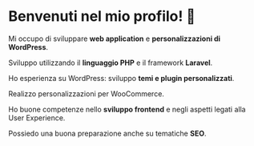 
<!--
**stefanomercante/stefanomercante** is a ✨ _special_ ✨ repository because its `README.md` (this file) appears on your GitHub profile.

Here are some ideas to get you started:

- 🔭 I’m currently working on ...
- 🌱 I’m currently learning ...
- 👯 I’m looking to collaborate on ...
- 🤔 I’m looking for help with ...
- 💬 Ask me about ...
- 📫 How to reach me: ...
- 😄 Pronouns: ...
- ⚡ Fun fact: ...
-->

# Benvenuti nel mio profilo! 👋

Mi occupo di sviluppare **web application** e **personalizzazioni di WordPress**.

Sviluppo utilizzando il **linguaggio PHP** e il framework **Laravel**.

Ho esperienza su WordPress: sviluppo **temi e plugin personalizzati**.

Realizzo personalizzazioni per WooCommerce.

Ho buone competenze nello **sviluppo frontend** e negli aspetti legati alla User Experience.  

Possiedo una buona preparazione anche su tematiche **SEO**.
